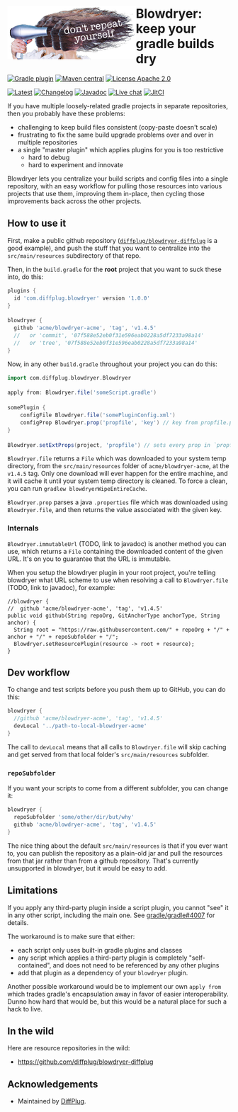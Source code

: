 # <img align="left" src="logo.png"> Blowdryer: keep your gradle builds dry

<!---freshmark shields
output = [
    link(shield('Gradle plugin', 'plugins.gradle.org', 'com.diffplug.blowdryer', 'blue'), 'https://plugins.gradle.org/plugin/com.diffplug.blowdryer'),
    link(shield('Maven central', 'mavencentral', 'com.diffplug:blowdryer', 'blue'), 'https://search.maven.org/search?q=g:com.diffplug%20AND%20a:blowdryer'),
    link(image('License Apache 2.0', 'https://img.shields.io/badge/apache--2.0-blue.svg'), 'https://tldrlegal.com/license/apache-license-2.0-(apache-2.0)'),
    '',
    link(image('Latest', 'https://jitpack.io/v/diffplug/blowdryer.svg'), 'https://jitpack.io/#diffplug/blowdryer'),
    link(shield('Changelog', 'keepachangelog', 'yes', 'brightgreen'), 'CHANGELOG.md'),
    link(shield('Javadoc', 'javadoc', '{{stable}}', 'brightgreen'), 'https://jitpack.io/com/github/diffplug/blowdryer/latest/javadoc/'),
    link(shield('Live chat', 'gitter', 'chat', 'brightgreen'), 'https://gitter.im/diffplug/blowdryer'),
    link(image('JitCI', 'https://jitci.com/gh/diffplug/blowdryer/svg'), 'https://jitci.com/gh/diffplug/blowdryer')
    ].join('\n');
-->
[![Gradle plugin](https://img.shields.io/badge/plugins.gradle.org-com.diffplug.blowdryer-blue.svg)](https://plugins.gradle.org/plugin/com.diffplug.blowdryer)
[![Maven central](https://img.shields.io/badge/mavencentral-com.diffplug%3Ablowdryer-blue.svg)](https://search.maven.org/search?q=g:com.diffplug%20AND%20a:blowdryer)
[![License Apache 2.0](https://img.shields.io/badge/apache--2.0-blue.svg)](https://tldrlegal.com/license/apache-license-2.0-(apache-2.0))

[![Latest](https://jitpack.io/v/diffplug/blowdryer.svg)](https://jitpack.io/#diffplug/blowdryer)
[![Changelog](https://img.shields.io/badge/keepachangelog-yes-brightgreen.svg)](CHANGELOG.md)
[![Javadoc](https://img.shields.io/badge/javadoc-unreleased-brightgreen.svg)](https://jitpack.io/com/github/diffplug/blowdryer/latest/javadoc/)
[![Live chat](https://img.shields.io/badge/gitter-chat-brightgreen.svg)](https://gitter.im/diffplug/blowdryer)
[![JitCI](https://jitci.com/gh/diffplug/blowdryer/svg)](https://jitci.com/gh/diffplug/blowdryer)
<!---freshmark /shields -->

If you have multiple loosely-related gradle projects in separate repositories, then you probably have these problems:

- challenging to keep build files consistent (copy-paste doesn't scale)
- frustrating to fix the same build upgrade problems over and over in multiple repositories
- a single "master plugin" which applies plugins for you is too restrictive
  - hard to debug
  - hard to experiment and innovate

Blowdryer lets you centralize your build scripts and config files into a single repository, with an easy workflow for pulling those resources into various projects that use them, improving them in-place, then cycling those improvements back across the other projects.

## How to use it

First, make a public github repository ([`diffplug/blowdryer-diffplug`](https://github.com/diffplug/blowdryer-diffplug) is a good example), and push the stuff that you want to centralize into the `src/main/resources` subdirectory of that repo.

Then, in the `build.gradle` for the **root** project that you want to suck these into, do this:

```gradle
plugins {
  id 'com.diffplug.blowdryer' version '1.0.0'
}

blowdryer {
  github 'acme/blowdryer-acme', 'tag', 'v1.4.5'
  //   or 'commit', '07f588e52eb0f31e596eab0228a5df7233a98a14'
  //   or 'tree', '07f588e52eb0f31e596eab0228a5df7233a98a14'
}
```

Now, in any other `build.gradle` throughout your project you can do this:

```gradle
import com.diffplug.blowdryer.Blowdryer

apply from: Blowdryer.file('someScript.gradle')

somePlugin {
    configFile Blowdryer.file('somePluginConfig.xml')
    configProp Blowdryer.prop('propfile', 'key') // key from propfile.properties
}

Blowdryer.setExtProps(project, 'propfile') // sets every prop in `propfile.properties` as extra on project
```

`Blowdryer.file` returns a `File` which was downloaded to your system temp directory, from the `src/main/resources` folder of `acme/blowdryer-acme`, at the `v1.4.5` tag.  Only one download will ever happen for the entire machine, and it will cache it until your system temp directory is cleaned.  To force a clean, you can run `gradlew blowdryerWipeEntireCache`.

`Blowdryer.prop` parses a java `.properties` file which was downloaded using `Blowdryer.file`, and then returns the value associated with the given key.

### Internals

`Blowdryer.immutableUrl` (TODO, link to javadoc) is another method you can use, which returns a `File` containing the downloaded content of the given URL.  It's on you to guarantee that the URL is immutable.

When you setup the blowdryer plugin in your root project, you're telling blowdryer what URL scheme to use when resolving a call to `Blowdryer.file` (TODO, link to javadoc), for example:

```javafea
//blowdryer {
//  github 'acme/blowdryer-acme', 'tag', 'v1.4.5'
public void github(String repoOrg, GitAnchorType anchorType, String anchor) {
  String root = "https://raw.githubusercontent.com/" + repoOrg + "/" + anchor + "/" + repoSubfolder + "/";
  Blowdryer.setResourcePlugin(resource -> root + resource);
}
```

## Dev workflow

To change and test scripts before you push them up to GitHub, you can do this:

```gradle
blowdryer {
  //github 'acme/blowdryer-acme', 'tag', 'v1.4.5'
  devLocal '../path-to-local-blowdryer-acme'
}
```

The call to `devLocal` means that all calls to `Blowdryer.file` will skip caching and get served from that local folder's `src/main/resources` subfolder.

### `repoSubfolder`

If you want your scripts to come from a different subfolder, you can change it:

```gradle
blowdryer {
  repoSubfolder 'some/other/dir/but/why'
  github 'acme/blowdryer-acme', 'tag', 'v1.4.5'
}
```

The nice thing about the default `src/main/resources` is that if you ever want to, you can publish the repository as a plain-old jar and pull the resources from that jar rather than from a github repository.  That's currently unsupported in blowdryer, but it would be easy to add.

## Limitations

If you apply any third-party plugin inside a script plugin, you cannot "see" it in any other script, including the main one. See [gradle/gradle#4007](https://github.com/gradle/gradle/issues/4007) for details.

The workaround is to make sure that either:

- each script only uses built-in gradle plugins and classes
- any script which applies a third-party plugin is completely "self-contained", and does not need to be referenced by any other plugins
- add that plugin as a dependency of your `blowdryer` plugin.

Another possible workaround would be to implement our own `apply from` which trades gradle's encapsulation away in favor of easier interoperability.  Dunno how hard that would be, but this would be a natural place for such a hack to live.

## In the wild

Here are resource repositories in the wild:

- https://github.com/diffplug/blowdryer-diffplug

## Acknowledgements

- Maintained by [DiffPlug](https://www.diffplug.com/).
